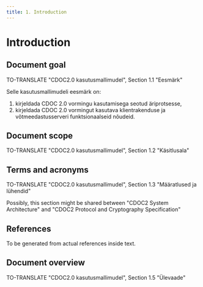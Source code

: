 ```yaml
---
title: 1. Introduction
---
```


# Introduction

## Document goal

TO-TRANSLATE "CDOC2.0 kasutusmallimudel", Section 1.1 "Eesmärk"

Selle kasutusmallimudeli eesmärk on:

1. kirjeldada CDOC 2.0 vormingu kasutamisega seotud äriprotsesse,
2. kirjeldada CDOC 2.0 vormingut kasutava klientrakenduse ja võtmeedastusserveri funktsionaalseid nõudeid.

## Document scope

TO-TRANSLATE "CDOC2.0 kasutusmallimudel", Section 1.2 "Käsitlusala"

## Terms and acronyms

TO-TRANSLATE "CDOC2.0 kasutusmallimudel", Section 1.3 "Määratlused ja lühendid"

Possibly, this section might be shared between "CDOC2 System Architecture" and "CDOC2 Protocol and Cryptography Specification"

## References

To be generated from actual references inside text.

## Document overview

TO-TRANSLATE "CDOC2.0 kasutusmallimudel", Section 1.5 "Ülevaade"
